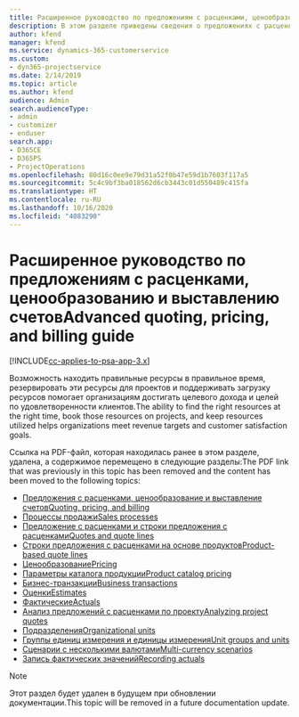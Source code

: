 ```yaml
---
title: Расширенное руководство по предложениям с расценками, ценообразованию и выставлению счетов
description: В этом разделе приведены сведения о предложениях с расценками, выставлении счетов и ценообразовании в Project Service Automation.
author: kfend
manager: kfend
ms.service: dynamics-365-customerservice
ms.custom:
- dyn365-projectservice
ms.date: 2/14/2019
ms.topic: article
ms.author: kfend
audience: Admin
search.audienceType:
- admin
- customizer
- enduser
search.app:
- D365CE
- D365PS
- ProjectOperations
ms.openlocfilehash: 80d16c0ee9e79d31a52f0b47e59d1b7603f117a5
ms.sourcegitcommit: 5c4c9bf3ba018562d6cb3443c01d550489c415fa
ms.translationtype: HT
ms.contentlocale: ru-RU
ms.lasthandoff: 10/16/2020
ms.locfileid: "4083290"
---
```

# <a name="advanced-quoting-pricing-and-billing-guide"></a><span data-ttu-id="e5e6c-103">Расширенное руководство по предложениям с расценками, ценообразованию и выставлению счетов</span><span class="sxs-lookup"><span data-stu-id="e5e6c-103">Advanced quoting, pricing, and billing guide</span></span>

[!INCLUDE[cc-applies-to-psa-app-3.x](../../includes/cc-applies-to-psa-app-3x.md)]

<span data-ttu-id="e5e6c-104">Возможность находить правильные ресурсы в правильное время, резервировать эти ресурсы для проектов и поддерживать загрузку ресурсов помогает организациям достигать целевого дохода и целей по удовлетворенности клиентов.</span><span class="sxs-lookup"><span data-stu-id="e5e6c-104">The ability to find the right resources at the right time, book those resources on projects, and keep resources utilized helps organizations meet revenue targets and customer satisfaction goals.</span></span> 

<span data-ttu-id="e5e6c-105">Ссылка на PDF-файл, которая находилась ранее в этом разделе, удалена, а содержимое перемещено в следующие разделы:</span><span class="sxs-lookup"><span data-stu-id="e5e6c-105">The PDF link that was previously in this topic has been removed and the content has been moved to the following topics:</span></span>

- [<span data-ttu-id="e5e6c-106">Предложения с расценками, ценообразование и выставление счетов</span><span class="sxs-lookup"><span data-stu-id="e5e6c-106">Quoting, pricing, and billing</span></span>](../quote-bill-price.md)
- [<span data-ttu-id="e5e6c-107">Процессы продажи</span><span class="sxs-lookup"><span data-stu-id="e5e6c-107">Sales processes</span></span>](../basic-sales-process.md)
- [<span data-ttu-id="e5e6c-108">Предложение с расценками и строки предложения с расценками</span><span class="sxs-lookup"><span data-stu-id="e5e6c-108">Quotes and quote lines</span></span>](../basic-quote-lines.md)
- [<span data-ttu-id="e5e6c-109">Строки предложения с расценками на основе продуктов</span><span class="sxs-lookup"><span data-stu-id="e5e6c-109">Product-based quote lines</span></span>](../product-based-quote-lines.md)
- [<span data-ttu-id="e5e6c-110">Ценообразование</span><span class="sxs-lookup"><span data-stu-id="e5e6c-110">Pricing</span></span>](../basic-pricing.md)
- [<span data-ttu-id="e5e6c-111">Параметры каталога продукции</span><span class="sxs-lookup"><span data-stu-id="e5e6c-111">Product catalog pricing</span></span>](../product-catalog-pricing.md)
- [<span data-ttu-id="e5e6c-112">Бизнес-транзакции</span><span class="sxs-lookup"><span data-stu-id="e5e6c-112">Business transactions</span></span>](../basic-business-transactions.md)
- [<span data-ttu-id="e5e6c-113">Оценки</span><span class="sxs-lookup"><span data-stu-id="e5e6c-113">Estimates</span></span>](../estimates.md)
- [<span data-ttu-id="e5e6c-114">Фактические</span><span class="sxs-lookup"><span data-stu-id="e5e6c-114">Actuals</span></span>](../actuals.md)
- [<span data-ttu-id="e5e6c-115">Анализ предложений с расценками по проекту</span><span class="sxs-lookup"><span data-stu-id="e5e6c-115">Analyzing project quotes</span></span>](../basic-analyzing-quotes.md)
- [<span data-ttu-id="e5e6c-116">Подразделения</span><span class="sxs-lookup"><span data-stu-id="e5e6c-116">Organizational units</span></span>](../advanced-organizational.md)
- [<span data-ttu-id="e5e6c-117">Группы единиц измерения и единицы измерения</span><span class="sxs-lookup"><span data-stu-id="e5e6c-117">Unit groups and units</span></span>](../advanced-units.md)
- [<span data-ttu-id="e5e6c-118">Сценарии с несколькими валютами</span><span class="sxs-lookup"><span data-stu-id="e5e6c-118">Multi-currency scenarios</span></span>](../advanced-currency.md)
- [<span data-ttu-id="e5e6c-119">Запись фактических значений</span><span class="sxs-lookup"><span data-stu-id="e5e6c-119">Recording actuals</span></span>](../advanced-actuals.md)

> [!NOTE]
> <span data-ttu-id="e5e6c-120">Этот раздел будет удален в будущем при обновлении документации.</span><span class="sxs-lookup"><span data-stu-id="e5e6c-120">This topic will be removed in a future documentation update.</span></span> 
